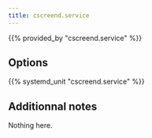 ```yaml
---
title: cscreend.service
---
```


{{% provided_by "cscreend.service" %}}

## Options

{{% systemd_unit "cscreend.service" %}}

## Additionnal notes

Nothing here.